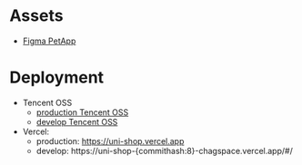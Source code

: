 # Assets
- [Figma PetApp](https://www.figma.com/file/n5SZZqQv4MOwD0W4CnSoMz/PetApp?node-id=0%3A1)
# Deployment

-   Tencent OSS
    -   [production Tencent OSS](https://shop-1310500802.cos-website.ap-chengdu.myqcloud.com/#/)
    -   [develop Tencent OSS](https://dev-shop-1310500802.cos-website.ap-chengdu.myqcloud.com/#/) 
-   Vercel:
    -   production: https://uni-shop.vercel.app
    -   develop: https://uni-shop-{commithash:8}-chagspace.vercel.app/#/
